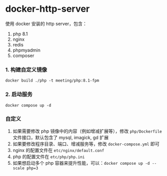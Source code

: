 # docker-http-server

使用 docker 安装的 http server，包含：

1. php 8.1
2. nginx
3. redis
4. phpmyadmin
5. composer

### 1. 构建自定义镜像

    docker build ./php -t meeting/php:8.1-fpm

### 2. 启动服务

    docker compose up -d
    
### 自定义

1. 如果需要修改 php 镜像中的内容（例如增减扩展等），修改 `php/Dockerfile` 文件接口，默认包含了 mysql, imagick, gd 扩展
2. 如果要修改程序目录、端口、增减服务等，修改 `docker-compose.yml` 即可
3. nginx 的配置文件在 `etc/nginx/default.conf`
4. php 的配置文件在 `etc/php/php.ini`
5. 如果想启动多个 php 容器来提升性能，可以：`docker compose up -d --scale php=3`
